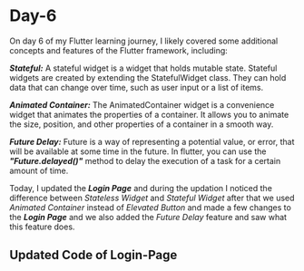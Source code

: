 # Day-6

On day 6 of my Flutter learning journey, I likely covered some additional concepts and features of the Flutter framework, including:

<b><i>Stateful:</b></i> A stateful widget is a widget that holds mutable state. Stateful widgets are created by extending the StatefulWidget class. 
They can hold data that can change over time, such as user input or a list of items.

<b><i>Animated Container:</b></i> The AnimatedContainer widget is a convenience widget that animates the properties of a container. 
It allows you to animate the size, position, and other properties of a container in a smooth way.

<b><i>Future Delay:</b></i> Future is a way of representing a potential value, or error, that will be available at some time in the future. 
In flutter, you can use the <b><i>"Future.delayed()"</b></i> method to delay the execution of a task for a certain amount of time.

Today, I updated the <b><i>Login Page</b></i> and during the updation I noticed the difference between <i>Stateless Widget</i> and <i>Stateful Widget</i> 
after that we used <i>Animated Container</i> instead of <i>Elevated Button</i> and made a few changes to the <b><i>Login Page</b></i> and we also added the <i>Future Delay</i> 
feature and saw what this feature does.

## Updated Code of Login-Page

